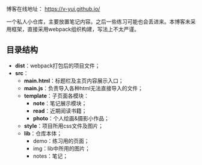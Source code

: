 博客在线地址： https://v-yui.github.io/ 

一个私人小仓库，主要放置笔记内容。之后一些练习可能也会丢进来。本博客未采用框架，直接采用webpack组织构建，写法上不太严谨。

## 目录结构

- **dist**：webpack打包后的项目文件；
- **src**：
  - **main.html**：标题栏及主页内容展示入口；
  - **main.js**：负责导入各种html无法直接导入的文件；
  - **template**：子页面各模块：
    - **note**：笔记展示模块；
    - **read**：近期阅读书籍；
    - **photo**：个人绘画&摄影小作品；
  - **style**：项目所用css文件及图片；
  - **lib**：仓库本体；
    - demo：练习用的页面；
    - img：lib中所用的图片；
    - notes：笔记；
